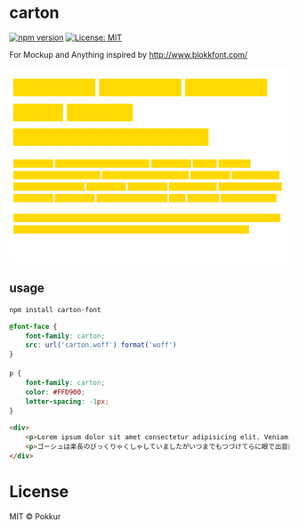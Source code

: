 # carton

[![npm version](https://badge.fury.io/js/carton-font.svg)](https://badge.fury.io/js/carton-font)
[![License: MIT](https://img.shields.io/badge/License-MIT-yellow.svg)](https://opensource.org/licenses/MIT)

For Mockup and Anything
inspired by http://www.blokkfont.com/

![demo.png](demo.png)

## usage

```command
npm install carton-font
```

```css
@font-face {
    font-family: carton;
    src: url('carton.woff') format('woff')
}

p {
    font-family: carton;
    color: #FFD900;
    letter-spacing: -1px;
}
```

```html
<div>
    <p>Lorem ipsum dolor sit amet consectetur adipisicing elit. Veniam obcaecati totam iste, soluta incidunt amet? Rerum voluptate ab amet beatae!</p>
    <p>ゴーシュは楽長のびっくりゃくしゃしていましたがいつまでもつづけてらに眼で出音楽なまし。またどんどんいい気ないだという町ますまし。</p>
</div>
```


# License

MIT © Pokkur
